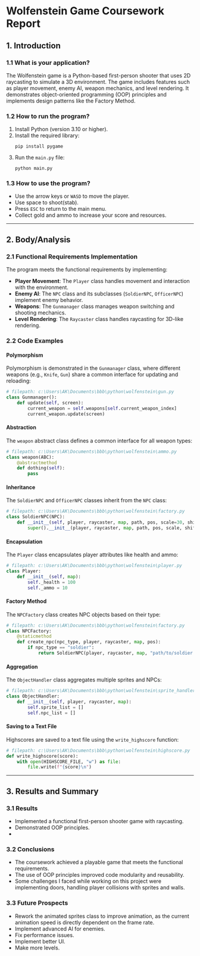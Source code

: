 # Wolfenstein Game Coursework Report

## 1. Introduction

### 1.1 What is your application?
The Wolfenstein game is a Python-based first-person shooter that uses 2D raycasting to simulate a 3D environment. The game includes features such as player movement, enemy AI, weapon mechanics, and level rendering. It demonstrates object-oriented programming (OOP) principles and implements design patterns like the Factory Method.

### 1.2 How to run the program?
1. Install Python (version 3.10 or higher).
2. Install the required library:
   ```
   pip install pygame
   ```
3. Run the `main.py` file:
   ```
   python main.py
   ```

### 1.3 How to use the program?
- Use the arrow keys or `WASD` to move the player.
- Use space to shoot(stab).
- Press `ESC` to return to the main menu.
- Collect gold and ammo to increase your score and resources.

---

## 2. Body/Analysis

### 2.1 Functional Requirements Implementation
The program meets the functional requirements by implementing:
- **Player Movement**: The `Player` class handles movement and interaction with the environment.
- **Enemy AI**: The `NPC` class and its subclasses (`SoldierNPC`, `OfficerNPC`) implement enemy behavior.
- **Weapons**: The `Gunmanager` class manages weapon switching and shooting mechanics.
- **Level Rendering**: The `Raycaster` class handles raycasting for 3D-like rendering.

### 2.2 Code Examples

#### Polymorphism
Polymorphism is demonstrated in the `Gunmanager` class, where different weapons (e.g., `Knife`, `Gun`) share a common interface for updating and reloading:
```python
# filepath: c:\Users\AK\Documents\bbb\python\wolfenstein\gun.py
class Gunmanager():
    def update(self, screen):
        current_weapon = self.weapons[self.current_weapon_index]
        current_weapon.update(screen)
```

#### Abstraction
The `weapon` abstract class defines a common interface for all weapon types:
```python
# filepath: c:\Users\AK\Documents\bbb\python\wolfenstein\ammo.py
class weapon(ABC):
    @abstractmethod
    def dothing(self):
        pass
```

#### Inheritance
The `SoldierNPC` and `OfficerNPC` classes inherit from the `NPC` class:
```python
# filepath: c:\Users\AK\Documents\bbb\python\wolfenstein\factory.py
class SoldierNPC(NPC):
    def __init__(self, player, raycaster, map, path, pos, scale=30, shift=0.01):
        super().__init__(player, raycaster, map, path, pos, scale, shift)
```

#### Encapsulation
The `Player` class encapsulates player attributes like health and ammo:
```python
# filepath: c:\Users\AK\Documents\bbb\python\wolfenstein\player.py
class Player:
    def __init__(self, map):
        self._health = 100
        self._ammo = 10
```

#### Factory Method
The `NPCFactory` class creates NPC objects based on their type:
```python
# filepath: c:\Users\AK\Documents\bbb\python\wolfenstein\factory.py
class NPCFactory:
    @staticmethod
    def create_npc(npc_type, player, raycaster, map, pos):
        if npc_type == "soldier":
            return SoldierNPC(player, raycaster, map, "path/to/soldier.png", pos)
```

#### Aggregation
The `ObjectHandler` class aggregates multiple sprites and NPCs:
```python
# filepath: c:\Users\AK\Documents\bbb\python\wolfenstein\sprite_handler.py
class ObjectHandler:
    def __init__(self, player, raycaster, map):
        self.sprite_list = []
        self.npc_list = []
```

#### Saving to a Text File
Highscores are saved to a text file using the `write_highscore` function:
```python
# filepath: c:\Users\AK\Documents\bbb\python\wolfenstein\highscore.py
def write_highscore(score):
    with open(HIGHSCORE_FILE, "w") as file:
        file.write(f"{score}\n")
```

---

## 3. Results and Summary

### 3.1 Results
- Implemented a functional first-person shooter game with raycasting.
- Demonstrated OOP principles.
- 

### 3.2 Conclusions
- The coursework achieved a playable game that meets the functional requirements.
- The use of OOP principles improved code modularity and reusability.
- Some challenges I faced while working on this project were implementing doors, handling player collisions with sprites and walls.  

### 3.3 Future Prospects
- Rework the animated sprites class to improve animation, as the current animation speed is directly dependent on the frame rate.
- Implement advanced AI for enemies.
- Fix performance issues.
- Implement better UI.
- Make more levels.

